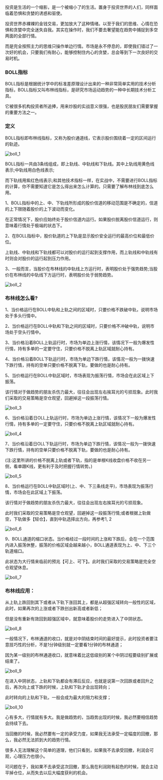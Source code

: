 投资是生活的一个缩影，是一个被缩小了的生活。置身于投资世界的人们，同样面临着恐惧和贪婪的诱惑和驱使。

投资世界赤裸裸的金钱交易，更加放大了这种情绪。以至于我们的思维、心情在恐惧和贪婪中完全迷失自我。其实在操作时，我们不要去奢望能在趋势中捕捉到多空两面的全部行情。

而是完全按照主力的思维只操作单边行情。市场是永不停息的，即使我们错过了一次好的机会，只要我们有耐心，能够控制住内心的贪婪，总会等到下一次良好的交易时机。

### BOLL指标

BOLL指标是根据统计学中的标准差原理设计出来的一种非常简单实用的技术分析指标，BOLL指标又叫布林线指标，是研究市场运动趋势的一种中长期技术分析工具。

它被很多机构投资者所追捧，用来炒股的实战意义很强，也是股民朋友们需要掌握的重要方法之一。

### 定义

BOLL指标即布林线指标，又称为股价通道线，它表示股价围绕着一定的区间运行的轨迹。

![boll_1](https://saber2pr.top/MyWeb/resource/image/boll_1.jpeg)

BOLL指标一共由3条线组成，即上轨线、中轨线和下轨线。其中上轨线用黄色线表示;中轨线用白色线表示;

而下轨线用紫红色线表示;和其他技术指标一样，在实战中，不需要进行BOLL指标的计算，你不需要知道它是怎么得出来怎么计算的。只需要了解布林线到底怎么用。

1、BOLL指标中的上、中、下轨线所形成的股价信道的移动范围是不确定的，信道的上下限随着股价的上下波动而变化。

在正常情况下，股价应始终处于股价信道内运行。如果股价脱离股价信道运行，则意味着行情处于极端的状态下。

2、在BOLL指标中，股价轨道的上下轨是显示股价安全运行的最高价位和最低价位。

上轨线、中轨线和下轨线都可以对股价的运行起到支撑作用，而上轨线和中轨线有时则会对股价的运行起到压力作用。

3、一般而言，当股价在布林线的中轨线上方运行时，表明股价处于强势趋势;当股价在布林线的中轨线下方运行时，表明股价处于弱势趋势。

![boll_2](https://saber2pr.top/MyWeb/resource/image/boll_2.jpeg)


### 布林线怎么看?

1、当价格运行在BOLL中轨和上轨之间的区域时，只要价格不跌破中轨，说明市场处于多头行情中。

2、当价格运行在BOLL中轨和下轨之间的区域时，只要价格不冲破中轨，说明市场处于空头行情中。

3、当价格沿着BOLL上轨运行时，市场为单边上涨行情，该情况下一般为爆发性行情，持有多单的一定要守住，只要价格不脱离上轨区域就耐心持有。

4、当价格沿着BOLL下轨运行时，市场为单边下跌行情，该情况一般为一拨快速下跌行情，持有的空单只要价格不脱离下轨，要做的也是耐心持有。

5、当价格运行在BOLL中轨区域时，市场表现为振荡行情，市场会在此区域上下振荡。

该行情对于做趋势的朋友杀伤力最大，往往会出现左右挨耳光的亏损现象。此时我们采取的交易策略是空仓观望，回避掉这一段振荡行情。

![boll_3](https://saber2pr.top/MyWeb/resource/image/boll_3.jpeg)

6、当价格沿着日OLL上轨运行时，市场为单边上涨行情，该情况下一般为爆发性行情，持有多单的一定要守住，只要价格不脱离上轨区域就耐心持有。

![boll_4](https://saber2pr.top/MyWeb/resource/image/boll_4.jpeg)

7、当价格沿着日OLL下轨运行时，市场为单边下跌行情，该情况一般为一拨快速下跌行情，持有的空单只要价格不脱离下轨，要做的也是耐心持有。

(注:这里所讲的价格不脱离上轨或者下轨，指的是单根K线收盘价格不收在另一侧，看单跟K线，更有利于及时把握行情转势。)

![boll_5](https://saber2pr.top/MyWeb/resource/image/boll_5.jpeg)

8、当价格运行在BOLL中轨区域时(上、中、下三条线走平)，市场表现为振荡行情，市场会在此区域上下振荡。

该行情对于做趋势的朋友杀伤力最大，往往会出现左右挨耳光的亏损现象。

此时我们采取的交易策略是空仓观望，回避掉这一段振荡行情;或者根据上轨做空，下轨做多【轻仓】，直到中轨选择出方向，再参考1, 2

![boll_6](https://saber2pr.top/MyWeb/resource/image/boll_6.jpeg)

9、BOLL通道的缩口状态。当价格经过一段时间的上涨和下跌后，会在一个范围内进入振荡休整，振荡的价格区域会越来越小，BOLL通道表现为上、中、下三个轨道缩口。

此状态为大行情来临前的预兆【可上、可下】。此时我们采取的交易策略是完全空仓观望休息。

![boll_7](https://saber2pr.top/MyWeb/resource/image/boll_7.jpeg)

### 布林线应用：

从上轨上跌回到其下或者从下轨下涨回其上，都是从超强区域转向一般性的区域，此时，如果再次的上涨或者下跌创出新高或者新低；

但是没有重新有效回到超强区域中，就意味着股价的走势进入了中阴状态。

![boll_8](https://saber2pr.top/MyWeb/resource/image/boll_8.jpeg)

一般情况下，布林通道的收口，就是对中阴结束时间的最好提示，此时投资者要注意技巧性的分析，不是1分钟级别就一定要看1分钟的布林通道；

因为某一级别的布林通道收口，就意味着比这低级别的某个中阴过程要级别扩展或结束了。


![boll_9](https://saber2pr.top/MyWeb/resource/image/boll_9.jpeg)

在进入中阴状态，上轨和下轨都会有滞后反应，也就是说第一次回跌或者回升之后，再次向上或下跌的时候，上轨和下轨才会出现转向；

此时转向的上轨和下轨，一般会成为最大的阻力和支撑；

![boll_10](https://saber2pr.top/MyWeb/resource/image/boll_10.jpeg)

心有多大，行情就有多大。我是做趋势的，当趋势出现的时候，我必然要相信趋势会持续下去。

当回撤的时候，我必然要有一定的承受力度，如果我无法承受一定幅度的回撤，那么，我必然无法抓到大的趋势行情。

很多人无法理解这个简单的道理，他们只看到，如果我不去承受回撤，利润会可观，心理压力也很小。

可问题在于，我如果不去承受这次回撤，那么我在利润刚有起色的时候，就会主动平掉仓位，从而失去以后大幅度获利的机会。